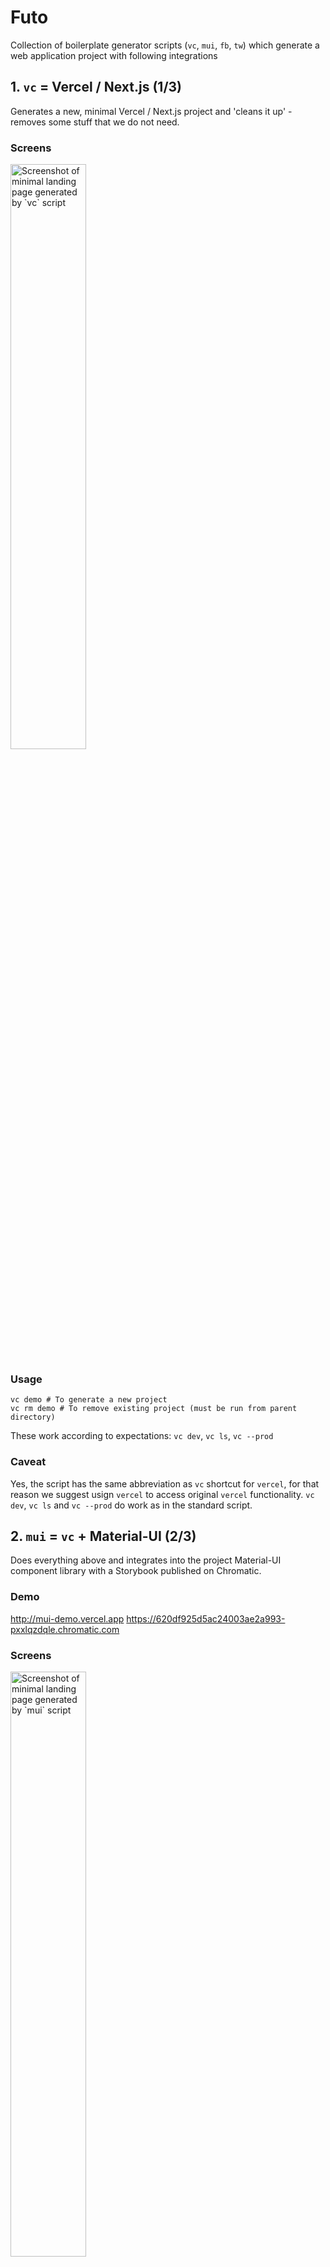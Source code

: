 # Futo

Collection of boilerplate generator scripts (`vc`, `mui`, `fb`, `tw`) which generate a web application project with following integrations

## 1. `vc` = Vercel / Next.js (1/3)
Generates a new, minimal Vercel / Next.js project and 'cleans it up' - removes some stuff that we do not need.

### Screens
<img src="screens/vc-home.png" alt="Screenshot of minimal landing page generated by `vc` script" width="49%" />

### Usage
```
vc demo # To generate a new project
vc rm demo # To remove existing project (must be run from parent directory)
```

These work according to expectations: `vc dev`, `vc ls`, `vc --prod` 

### Caveat
Yes, the script has the same abbreviation as `vc` shortcut for `vercel`, for that reason we suggest usign `vercel` to access original `vercel` functionality. `vc dev`, `vc ls` and `vc --prod` do work as in the standard script.

## 2. `mui` = `vc` + Material-UI (2/3)
Does everything above and integrates into the project Material-UI component library with a Storybook published on Chromatic.

### Demo
http://mui-demo.vercel.app
https://620df925d5ac24003ae2a993-pxxlqzdqle.chromatic.com

### Screens
[<img src="screens/mui-home.png" alt="Screenshot of minimal landing page generated by `mui` script" width="49%" />](https://mui-demo.vercel.app)

### Usage
```
mui myappname # To generate a new project
mui rm myappname # To remove existing project (must be run from parent directory)
```

### Caveat: Be aware of Vercel / Next.js + Material-UI integration latest version check
There is a mechanism within the script that checks the latest example of Material-UI and Next.js integration directly from https://github.com/mui-org/material-ui/tree/next/examples/nextjs repository. In case the integration template in official mui repository has been changed, the script does not generate a project and you are warned about the needed update that needs to be done manually. The latest official integration files are downloaded into `latest` folder, while those that needs to be updated manually are in `src`. Just run the recommended `vim` script and update the changes printed by `diff`.

![Screenshot of the 'integration check', in case official Material-UI integration template/example for Next.js has been changed](screens/mui-update.png)

## 3. `fb` = `mui` + Firebase Client & Firebase Server (3/3)
Does everything above and creates and sets up Google's Firebase project with a web application and integrates it into the project with working authentication, authorization through firestore rules, password reset, profiles with skeleton components, upload of profile pictures through Firebase Storage and realtime updated firestore posts feed with infinite scrolling + creation of planar stories. Updates Storybook with a new components. 
  
Also creates keys and configures project for the use of firebase on server side. Demonstrates fetching on server side on profile page on pre-loading of the information for social media open graph tags.

### Demo
http://fb-demo.vercel.app
https://61fad895148ea1003aa6ae30-plpffdvgwo.chromatic.com

### Screens
[<img src="screens/fb-home.png" alt="Screenshot of landing page with post feed generated by `fb` script" width="49%" />](https://fb-demo.vercel.app/)
[<img src="screens/fb-share-stories.png" alt="Screenshot of dialog window triggered when you are not logged in and want to write a post generated by `fb` script" width="49%" />](https://fb-demo.vercel.app/)
[<img src="screens/fb-login-dialog.png" alt="Screenshot of login dialog generated by `fb` script" width="49%" />](https://fb-demo.vercel.app/)
[<img src="screens/fb-login-page.png" alt="Screenshot of login page generated by `fb` script" width="49%" />](https://fb-demo.vercel.app/login)
[<img src="screens/fb-join.png" alt="Screenshot of join/sign up page generated by `fb` script" width="49%" />](https://fb-demo.vercel.app/join)
[<img src="screens/fb-profile-empty.png" alt="Screenshot of empty profile page generated by `fb` script" width="49%" />](https://fb-demo.vercel.app/empty)
[<img src="screens/fb-profile-dialog.png" alt="Screenshot of profile dialog generated by `fb` script" width="49%" />](https://fb-demo.vercel.app/optimistavf)
[<img src="screens/fb-profile.png" alt="Screenshot of profile page generated by `fb` script" width="49%" />](https://fb-demo.vercel.app/optimistavf)
[<img src="screens/fb-profile-delete.png" alt="Screenshot of delete account dialog generated by `fb` script" width="49%" />](https://fb-demo.vercel.app/optimistavf)
[<img src="screens/fb-post-add.png" alt="Screenshot of add post dialog generated by `fb` script" width="49%" />](https://fb-demo.vercel.app/)
[<img src="screens/fb-post-discard.png" alt="Screenshot of discard post dialog generated by `fb` script" width="49%" />](https://fb-demo.vercel.app/)
[<img src="screens/fb-password-reset.png" alt="Screenshot of password reset page generated by `fb` script" width="49%" />](https://fb-demo.vercel.app/account/reset)
[<img src="screens/fb-email.png" alt="Screenshot of an e-mail that is sent on password reset" width="49%" />](https://fb-demo.vercel.app/account/reset)
[<img src="screens/fb-password-confirm.png" alt="Screenshot of password confirm page generated by `fb` script" width="49%" />](https://fb-demo.vercel.app/account/confirm)
[<img src="screens/fb-facebook.png" alt="Screenshot of the facebook's sharing debugger generating a preview of a facebook card for the profile page generated by `fb` script" width="49%" />](https://developers.facebook.com/tools/debug/?q=https%3A%2F%2Ffb-demo.vercel.app%2Foptimistavf)
[<img src="screens/fb-twitter.png" alt="Screenshot of the twitter's card validator generating a preview of a tweet for the profile page generated by `fb` script" width="49%" />](https://cards-dev.twitter.com/validator)

### Usage
```
fb myappname # To generate a new project
fb rm myappname # To remove existing project (must be run from parent directory)
```

## X. `tw` = `vc` + Tailwind CSS (BONUS)
Very simple script that takes an empty project generated by `vc` and adds Tailwind CSS configuration to it, the same way `mui` adds Material UI integration.

### Screens
<img src="screens/tw-home.png" alt="Screenshot of minimal landing page generated by `tw` script" width="49%" />

### Usage
```
tw myappname # To generate a new project
tw rm myappname # To remove existing project (must be run from parent directory)
```

## Prerequisites

### `expect`
```
brew install expect
```

### `gl`

Follow instructions from [here](https://github.com/optimista/gl)

### `npm`

Follow official installation instructions [here](https://docs.npmjs.com/downloading-and-installing-node-js-and-npm#os-x-or-windows-node-installers).  
  
However, downloading and running one of the LTS pre-built installers from [here](https://nodejs.org/en/download/) should be enough.

### `vercel`

```
npm i -g vercel
```

### `firebase`

Follow official installation instructions [here](https://firebase.google.com/docs/cli#mac-linux-npm)  
  
However, this should be enough to install it and login:

```
npm install -g firebase-tools && firebase login
```

### `gcloud`

Follow official installation instructions [here](https://cloud.google.com/sdk/docs/install#mac)  
  
However, this should be enough to intall it:

1. [Download your preferred archive from here](https://cloud.google.com/sdk/docs/install#mac) and extract it into your preferred location of `gcloud` script (e.g. `/opt/`)
2. From extracted directory, run `./install.sh`
3. Log in using `gcloud init`

## Installation

Be sure that you have `~/.bin` folder from which you load your scripts:

```
mkdir ~/.bin
echo 'for d in ~/.bin/*/bin; do export PATH="$d:$PATH"; done' >> ~/.zshrc
echo 'export PATH=~/.bin:$PATH' >> ~/.zshrc
```

If you do, then just run this and you are fine.

```
git clone git@github.com:optimista/futo.git
mv futo/vc futo/mui futo/fb futo/tw ~/.bin
rm -rf futo
```

### Explanation

I have all my scripts in `~/.bin` folder.  
Simple ones are in one file (`~/.bin/simplescript`).  
Complex ones are within a folder (`~/.bin/complexscript/bin/complexscript`).  
I load them in my `~/.zshrc` (if you use bash `~/.bashrc`).  

### Caveat: Change `open` to your browser 
The scripts have been made in OSX environment. They utilize `open` command to open URL links during the process of generation. If you use Linux distribution or different OS, I believe you might need to change `open` command to the name of your web browser such as `google-chrome-stable`. You might need to do that in `~/.bin/fb/bin/fb` or within your location where you installed the scripts. Just look for `open $url` lines. You can probably also create an alias `open` for `xdg-open` which should works similarly in linux systems - look [here](https://unix.stackexchange.com/a/512206/390636).

### Caveat: Apologies for secretive libraries 
In the project I use my own `@futo-ui` library a few times. Especially in the place of forms, validations and so on, it might be a little mystifying - I do apologize for that. I will make sure that I create documentation for `@futo-ui/core`, `@futo-ui/hooks` and `@futo-ui/utils` as soon as possible. Till then, please, feel free to hit me up with message if you need to have some stuff explained. I should respond within 24 hours.

## Support

<a href="https://www.buymeacoffee.com/optimista" target="_blank"><img src="https://www.buymeacoffee.com/assets/img/custom_images/orange_img.png" alt="Buy Me A Coffee" style="height: 41px !important;width: 174px !important;box-shadow: 0px 3px 2px 0px rgba(190, 190, 190, 0.5) !important;-webkit-box-shadow: 0px 3px 2px 0px rgba(190, 190, 190, 0.5) !important;" ></a>
